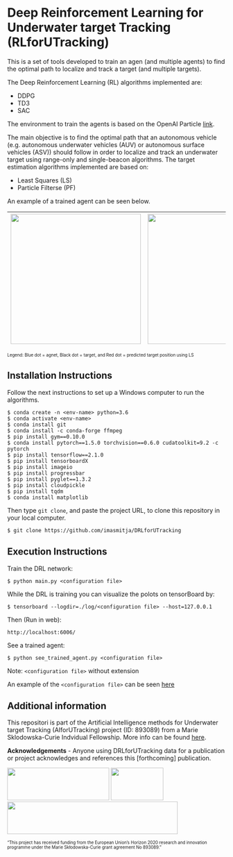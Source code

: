 # Deep Reinforcement Learning for Underwater target Tracking (RLforUTracking)
This is a set of tools developed to train an agen (and multiple agents) to find the optimal path to localize and track a target (and multiple targets).

The Deep Reinforcement Learning (RL) algorithms implemented are:

- DDPG
- TD3
- SAC

The environment to train the agents is based on the OpenAI Particle [link](https://github.com/openai/multiagent-particle-envs).

The main objective is to find the optimal path that an autonomous vehicle (e.g. autonomous underwater vehicles (AUV) or autonomous surface vehicles (ASV)) should follow in order to localize and track an underwater target using range-only and single-beacon algorithms. The target estimation algorithms implemented are based on:

- Least Squares (LS)
- Particle Filterse (PF)

An example of a trained agent can be seen below.

| <img src="https://github.com/imasmitja/DRL4AUV/blob/main/trained_saca.gif" width="300" height="300"/> | <img src="https://github.com/imasmitja/DRL4AUV/blob/main/trained_sacc.gif" width="300" height="300"/> |
| --- | --- |

<sup><sub>Legend: Blue dot = agnet, Black dot = target, and Red dot = predicted target position using LS</sup></sub>

## Installation Instructions
Follow the next instructions to set up a Windows computer to run the algorithms.

```
$ conda create -n <env-name> python=3.6
$ conda activate <env-name>
$ conda install git
$ conda install -c conda-forge ffmpeg
$ pip install gym==0.10.0
$ conda install pytorch==1.5.0 torchvision==0.6.0 cudatoolkit=9.2 -c pytorch
$ pip install tensorflow==2.1.0
$ pip install tensorboardX
$ pip install imageio
$ pip install progressbar
$ pip install pyglet==1.3.2
$ pip install cloudpickle
$ pip install tqdm
$ conda install matplotlib
```

Then type `git clone`, and paste the project URL, to clone this repository in your local computer.

```
$ git clone https://github.com/imasmitja/DRLforUTracking
```

## Execution Instructions
Train the DRL network:

```
$ python main.py <configuration file>
```

While the DRL is training you can visualize the polots on tensorBoard by:

```
$ tensorboard --logdir=./log/<configuration file> --host=127.0.0.1
```

Then (Run in web):

```
http://localhost:6006/
```

See a trained agent:

```
$ python see_trained_agent.py <configuration file>
```

Note: `<configuration file>` without extension

An example of the `<configuration file>` can be seen [here](https://github.com/imasmitja/DRL4AUV/blob/main/test_configuration.txt)
  
## Additional information


This repositori is part of the Artificial Intelligence methods for Underwater target Tracking (AIforUTracking) project (ID: 893089) from a Marie Sklodowska-Curie Indvidual Fellowship. More info can be found [here](https://cordis.europa.eu/project/id/893089).

**Acknowledgements** - Anyone using DRLforUTracking data for a publication or project acknowledges and references this [forthcoming] publication.


<img src="https://github.com/imasmitja/DRLforUTracking/blob/main/logos/mscacolor.png" width="235" height="75"/> <img src="https://github.com/imasmitja/DRLforUTracking/blob/main/logos/euflag.png" width="121" height="75"/> <img src="https://github.com/imasmitja/DRLforUTracking/blob/main/logos/logos_poc_aei_2021.jpg" width="393" height="75"/>

<sub><sup>“This project has received funding from the European Union’s Horizon 2020 research and innovation programme under the Marie Skłodowska-Curie grant agreement No 893089.”</sup></sub>

